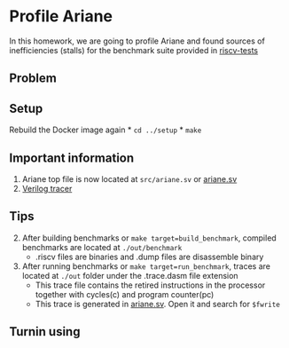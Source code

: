 # Profile Ariane

In this homework, we are going to profile Ariane and found sources of inefficiencies (stalls)
for the benchmark suite provided in [riscv-tests](https://github.com/riscv/riscv-tests)

## Problem

## Setup

Rebuild the Docker image again
    * `cd ../setup`
	* `make`

## Important information

1. Ariane top file is now located at `src/ariane.sv` or [ariane.sv](https://bitbucket.org/taylor-bsg/cse548-18sp-hw/src/master/hw1/src/ariane.sv)
2. [Verilog tracer](verilog_tracer.md)

## Tips

2. After building benchmarks or `make target=build_benchmark`, compiled benchmarks are located at `./out/benchmark`
    * .riscv files are binaries and .dump files are disassemble binary
3. After running benchmarks or `make target=run_benchmark`, traces are located at `./out` folder under the .trace.dasm file extension
    * This trace file contains the retired instructions in the processor together with cycles(c) and program counter(pc)
    * This trace is generated in [ariane.sv](https://bitbucket.org/taylor-bsg/cse548-18sp-hw/src/master/hw1/src/ariane.sv). Open it and search for `$fwrite`

## Turnin using
